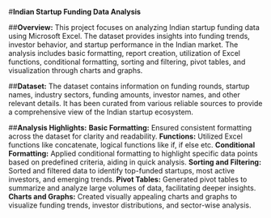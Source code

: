 #**Indian Startup Funding Data Analysis**

##**Overview:**
This project focuses on analyzing Indian startup funding data using Microsoft Excel. The dataset provides insights into funding trends, investor behavior, and startup performance in the Indian market. The analysis includes basic formatting, report creation, utilization of Excel functions, conditional formatting, sorting and filtering, pivot tables, and visualization through charts and graphs.

##**Dataset:**
The dataset contains information on funding rounds, startup names, industry sectors, funding amounts, investor names, and other relevant details. It has been curated from various reliable sources to provide a comprehensive view of the Indian startup ecosystem.

##**Analysis Highlights:**
**Basic Formatting:** Ensured consistent formatting across the dataset for clarity and readability.
**Functions:** Utilized Excel functions like concatenate, logical functions like if, if else etc.
**Conditional Formatting:** Applied conditional formatting to highlight specific data points based on predefined criteria, aiding in quick analysis.
**Sorting and Filtering:** Sorted and filtered data to identify top-funded startups, most active investors, and emerging trends.
**Pivot Tables:** Generated pivot tables to summarize and analyze large volumes of data, facilitating deeper insights.
**Charts and Graphs:** Created visually appealing charts and graphs to visualize funding trends, investor distributions, and sector-wise analysis.
